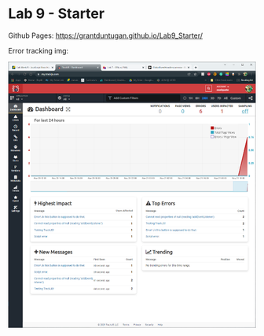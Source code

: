 # Lab 9 - Starter

Github Pages: https://grantduntugan.github.io/Lab9_Starter/

Error tracking img:

![errors.png](errors.png)
